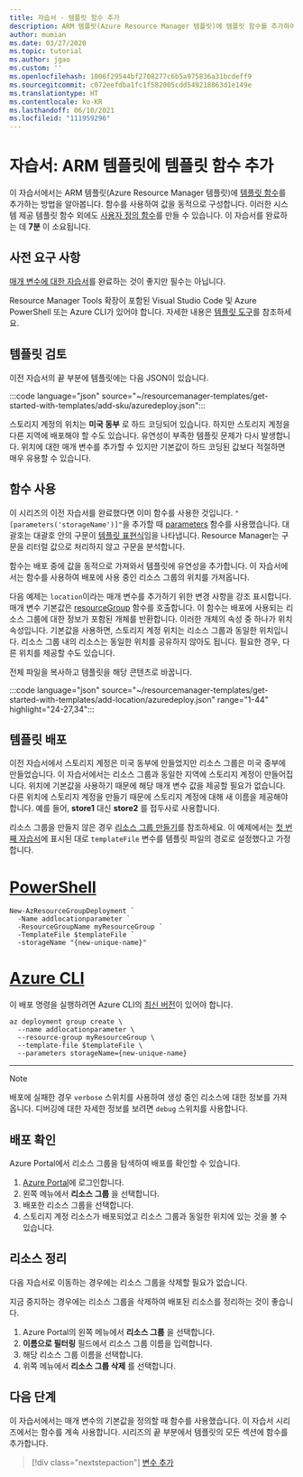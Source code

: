 ```yaml
---
title: 자습서 - 템플릿 함수 추가
description: ARM 템플릿(Azure Resource Manager 템플릿)에 템플릿 함수를 추가하여 값을 생성합니다.
author: mumian
ms.date: 03/27/2020
ms.topic: tutorial
ms.author: jgao
ms.custom: ''
ms.openlocfilehash: 1006f29544bf2708277c6b5a975836a31bcdeff9
ms.sourcegitcommit: c072eefdba1fc1f582005cdd549218863d1e149e
ms.translationtype: HT
ms.contentlocale: ko-KR
ms.lasthandoff: 06/10/2021
ms.locfileid: "111959296"
---
```

# <a name="tutorial-add-template-functions-to-your-arm-template"></a>자습서: ARM 템플릿에 템플릿 함수 추가

이 자습서에서는 ARM 템플릿(Azure Resource Manager 템플릿)에 [템플릿 함수](template-functions.md)를 추가하는 방법을 알아봅니다. 함수를 사용하여 값을 동적으로 구성합니다. 이러한 시스템 제공 템플릿 함수 외에도 [사용자 정의 함수](./user-defined-functions.md)를 만들 수 있습니다. 이 자습서를 완료하는 데 **7분** 이 소요됩니다.

## <a name="prerequisites"></a>사전 요구 사항

[매개 변수에 대한 자습서](template-tutorial-add-parameters.md)를 완료하는 것이 좋지만 필수는 아닙니다.

Resource Manager Tools 확장이 포함된 Visual Studio Code 및 Azure PowerShell 또는 Azure CLI가 있어야 합니다. 자세한 내용은 [템플릿 도구](template-tutorial-create-first-template.md#get-tools)를 참조하세요.

## <a name="review-template"></a>템플릿 검토

이전 자습서의 끝 부분에 템플릿에는 다음 JSON이 있습니다.

:::code language="json" source="~/resourcemanager-templates/get-started-with-templates/add-sku/azuredeploy.json":::

스토리지 계정의 위치는 **미국 동부** 로 하드 코딩되어 있습니다. 하지만 스토리지 계정을 다른 지역에 배포해야 할 수도 있습니다. 유연성이 부족한 템플릿 문제가 다시 발생합니다. 위치에 대한 매개 변수를 추가할 수 있지만 기본값이 하드 코딩된 값보다 적절하면 매우 유용할 수 있습니다.

## <a name="use-function"></a>함수 사용

이 시리즈의 이전 자습서를 완료했다면 이미 함수를 사용한 것입니다. `"[parameters('storageName')]"`을 추가할 때 [parameters](template-functions-deployment.md#parameters) 함수를 사용했습니다. 대괄호는 대괄호 안의 구문이 [템플릿 표현식](template-expressions.md)임을 나타냅니다. Resource Manager는 구문을 리터럴 값으로 처리하지 않고 구문을 분석합니다.

함수는 배포 중에 값을 동적으로 가져와서 템플릿에 유연성을 추가합니다. 이 자습서에서는 함수를 사용하여 배포에 사용 중인 리소스 그룹의 위치를 가져옵니다.

다음 예제는 `location`이라는 매개 변수를 추가하기 위한 변경 사항을 강조 표시합니다. 매개 변수 기본값은 [resourceGroup](template-functions-resource.md#resourcegroup) 함수를 호출합니다. 이 함수는 배포에 사용되는 리소스 그룹에 대한 정보가 포함된 개체를 반환합니다. 이러한 개체의 속성 중 하나가 위치 속성입니다. 기본값을 사용하면, 스토리지 계정 위치는 리소스 그룹과 동일한 위치입니다. 리소스 그룹 내의 리소스는 동일한 위치를 공유하지 않아도 됩니다. 필요한 경우, 다른 위치를 제공할 수도 있습니다.

전체 파일을 복사하고 템플릿을 해당 콘텐츠로 바꿉니다.

:::code language="json" source="~/resourcemanager-templates/get-started-with-templates/add-location/azuredeploy.json" range="1-44" highlight="24-27,34":::

## <a name="deploy-template"></a>템플릿 배포

이전 자습서에서 스토리지 계정은 미국 동부에 만들었지만 리소스 그룹은 미국 중부에 만들었습니다. 이 자습서에서는 리소스 그룹과 동일한 지역에 스토리지 계정이 만들어집니다. 위치에 기본값을 사용하기 때문에 해당 매개 변수 값을 제공할 필요가 없습니다. 다른 위치에 스토리지 계정을 만들기 때문에 스토리지 계정에 대해 새 이름을 제공해야 합니다. 예를 들어, **store1** 대신 **store2** 를 접두사로 사용합니다.

리소스 그룹을 만들지 않은 경우 [리소스 그룹 만들기](template-tutorial-create-first-template.md#create-resource-group)를 참조하세요. 이 예제에서는 [첫 번째 자습서](template-tutorial-create-first-template.md#deploy-template)에 표시된 대로 `templateFile` 변수를 템플릿 파일의 경로로 설정했다고 가정합니다.

# <a name="powershell"></a>[PowerShell](#tab/azure-powershell)

```azurepowershell
New-AzResourceGroupDeployment `
  -Name addlocationparameter `
  -ResourceGroupName myResourceGroup `
  -TemplateFile $templateFile `
  -storageName "{new-unique-name}"
```

# <a name="azure-cli"></a>[Azure CLI](#tab/azure-cli)

이 배포 명령을 실행하려면 Azure CLI의 [최신 버전](/cli/azure/install-azure-cli)이 있어야 합니다.

```azurecli
az deployment group create \
  --name addlocationparameter \
  --resource-group myResourceGroup \
  --template-file $templateFile \
  --parameters storageName={new-unique-name}
```

---

> [!NOTE]
> 배포에 실패한 경우 `verbose` 스위치를 사용하여 생성 중인 리소스에 대한 정보를 가져옵니다. 디버깅에 대한 자세한 정보를 보려면 `debug` 스위치를 사용합니다.

## <a name="verify-deployment"></a>배포 확인

Azure Portal에서 리소스 그룹을 탐색하여 배포를 확인할 수 있습니다.

1. [Azure Portal](https://portal.azure.com)에 로그인합니다.
1. 왼쪽 메뉴에서 **리소스 그룹** 을 선택합니다.
1. 배포한 리소스 그룹을 선택합니다.
1. 스토리지 계정 리소스가 배포되었고 리소스 그룹과 동일한 위치에 있는 것을 볼 수 있습니다.

## <a name="clean-up-resources"></a>리소스 정리

다음 자습서로 이동하는 경우에는 리소스 그룹을 삭제할 필요가 없습니다.

지금 중지하는 경우에는 리소스 그룹을 삭제하여 배포된 리소스를 정리하는 것이 좋습니다.

1. Azure Portal의 왼쪽 메뉴에서 **리소스 그룹** 을 선택합니다.
2. **이름으로 필터링** 필드에서 리소스 그룹 이름을 입력합니다.
3. 해당 리소스 그룹 이름을 선택합니다.
4. 위쪽 메뉴에서 **리소스 그룹 삭제** 를 선택합니다.

## <a name="next-steps"></a>다음 단계

이 자습서에서는 매개 변수의 기본값을 정의할 때 함수를 사용했습니다. 이 자습서 시리즈에서는 함수를 계속 사용합니다. 시리즈의 끝 부분에서 템플릿의 모든 섹션에 함수를 추가합니다.

> [!div class="nextstepaction"]
> [변수 추가](template-tutorial-add-variables.md)